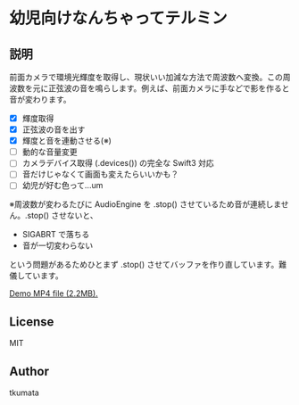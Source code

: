 # 幼児向けなんちゃってテルミン

## 説明

前面カメラで環境光輝度を取得し、現状いい加減な方法で周波数へ変換。この周波数を元に正弦波の音を鳴らします。例えば、前面カメラに手などで影を作ると音が変わります。

- [x] 輝度取得
- [x] 正弦波の音を出す
- [x] 輝度と音を連動させる(※)
- [ ] 動的な音量変更
- [ ] カメラデバイス取得 (.devices()) の完全な Swift3 対応
- [ ] 音だけじゃなくて画面も変えたらいいかも？
- [ ] 幼児が好む色って...um

※周波数が変わるたびに AudioEngine を .stop() させているため音が連続しません。.stop() させないと、

- SIGABRT で落ちる
- 音が一切変わらない

という問題があるためひとまず .stop() させてバッファを作り直しています。難儀しています。

[Demo MP4 file (2.2MB).](./IMG_0140.mp4)

## License

MIT


## Author

tkumata
